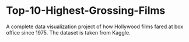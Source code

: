 # Top-10-Highest-Grossing-Films
A complete data visualization project of how Hollywood films fared at box office since 1975. The dataset is taken from Kaggle. 
